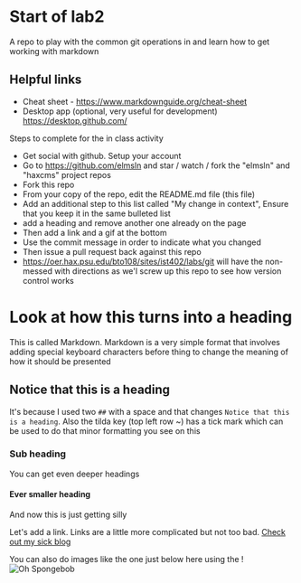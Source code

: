 # Start of lab2
A repo to play with the common git operations in and learn how to get working with markdown
## Helpful links
- Cheat sheet - https://www.markdownguide.org/cheat-sheet
- Desktop app (optional, very useful for development) https://desktop.github.com/

Steps to complete for the in class activity
- Get social with github. Setup your account
- Go to https://github.com/elmsln and star / watch / fork the "elmsln" and "haxcms" project repos
- Fork this repo
- From your copy of the repo, edit the README.md file (this file)
- Add an additional step to this list called "My change in context", Ensure that you keep it in the same bulleted list
- add a heading and remove another one already on the page
- Then add a link and a gif at the bottom
- Use the commit message in order to indicate what you changed
- Then issue a pull request back against this repo
- https://oer.hax.psu.edu/bto108/sites/ist402/labs/git will have the non-messed with directions as we'l screw up this repo to see how version control works

# Look at how this turns into a heading
This is called Markdown. Markdown is a very simple format that involves adding special keyboard characters before thing to change the meaning of how it should be presented
## Notice that this is a heading
It's because I used two `##` with a space and that changes `Notice that this is a heading`. Also the tilda key (top left row ~) has a tick mark which can be used to do that minor formatting you see on this
### Sub heading
You can get even deeper headings
#### Ever smaller heading
And now this is just getting silly

Let's add a link.
Links are a little more complicated but not too bad. [Check out my sick blog](https://btopro.com/)

You can also do images like the one just below here using the !
![Oh Spongebob](https://media.giphy.com/media/3oEjI4sFlp73fvEYgw/giphy.gif)
